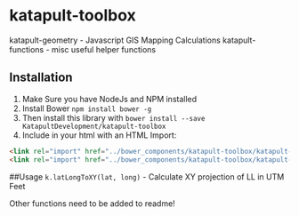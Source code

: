 # katapult-toolbox
katapult-geometry - Javascript GIS Mapping Calculations
katapult-functions - misc useful helper functions

## Installation
1. Make Sure you have NodeJs and NPM installed
2. Install Bower ```npm install bower -g```
3. Then install this library with ```bower install --save KatapultDevelopment/katapult-toolbox```
4. Include in your html with an HTML Import:
```html
<link rel="import" href="../bower_components/katapult-toolbox/katapult-geometry.html" />
<link rel="import" href="../bower_components/katapult-toolbox/katapult-functions.html" />
```

##Usage 
```k.latLongToXY(lat, long)``` - Calculate XY projection of LL in UTM Feet

Other functions need to be added to readme!
